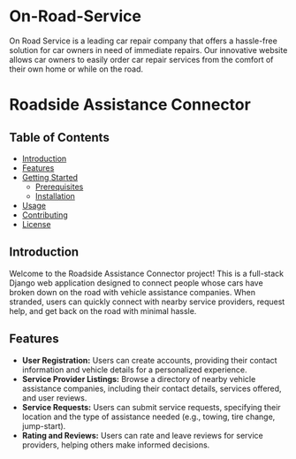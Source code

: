 # On-Road-Service
On Road Service is a leading car repair company that offers a hassle-free solution for car owners in need of immediate repairs. Our innovative website allows car owners to easily order car repair services from the comfort of their own home or while on the road.
# Roadside Assistance Connector

## Table of Contents
- [Introduction](#introduction)
- [Features](#features)
- [Getting Started](#getting-started)
  - [Prerequisites](#prerequisites)
  - [Installation](#installation)
- [Usage](#usage)
- [Contributing](#contributing)
- [License](#license)

## Introduction
Welcome to the Roadside Assistance Connector project! This is a full-stack Django web application designed to connect people whose cars have broken down on the road with vehicle assistance companies. When stranded, users can quickly connect with nearby service providers, request help, and get back on the road with minimal hassle.

## Features
- **User Registration:** Users can create accounts, providing their contact information and vehicle details for a personalized experience.
- **Service Provider Listings:** Browse a directory of nearby vehicle assistance companies, including their contact details, services offered, and user reviews.
- **Service Requests:** Users can submit service requests, specifying their location and the type of assistance needed (e.g., towing, tire change, jump-start).
- **Rating and Reviews:** Users can rate and leave reviews for service providers, helping others make informed decisions.

